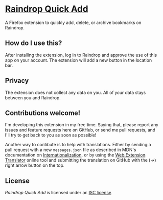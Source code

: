 # [Raindrop Quick Add](https://addons.mozilla.org/en-US/firefox/addon/raindrop-quick-add/)

A Firefox extension to quickly add, delete, or archive bookmarks on Raindrop.

## How do I use this?

After installing the extension, log in to Raindrop and approve the use of this
app on your account. The extension will add a new button in the location bar.

## Privacy

The extension does not collect any data on you. All of your data stays between
you and Raindrop.

## Contributions welcome!

I'm developing this extension in my free time. Saying that, please report any
issues and feature requests here on GitHub, or send me pull requests, and I'll
try to get back to you as soon as possible!

Another way to contibute is to help with translations. Either by sending a pull
request with a new `messages.json` file as described in MDN's documentation on
[Internationalization](https://developer.mozilla.org/en-US/docs/Mozilla/Add-ons/WebExtensions/Internationalization#Providing_localized_strings_in__locales),
or by using the
[Web Extension Translator](https://lusito.github.io/web-ext-translator?gh=https://github.com/danielrozenberg/raindrop-quick-add)
online tool and submitting the translation on GitHub with the (→) right arrow
button on the top.

## License

_Raindrop Quick Add_ is licensed under an [ISC license](LICENSE).
